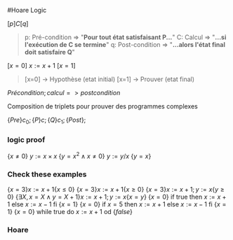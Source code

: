 #Hoare Logic


$[p]C[q]$
>p: Pré-condition => "**Pour tout état satisfaisant P...**"
C: Calcul => "**...si l'exécution de C se termine**"
q: Post-condition => "**...alors l'état final doit satisfaire Q**"


$[x=0]$
$x:=x+1$
$[x=1]$


> [x=0] -> Hypothèse (etat initial)
> [x=1] -> Prouver (etat final)

$Précondition; calcul => postcondition$

Composition de triplets pour prouver des programmes complexes

$\{Pre\} c_{0};\{P\} c;\{Q\} c_{1};\{Post\};$

### logic proof

$\{x \ne 0 \}$
$y:=x  \times x$
$\{y = x^2 \wedge x \ne 0 \}$
$y:=y/x$
$\{y = x\}$


### Check these examples

$\{x = 3\} x:=x+1 \{x \le 0\}$
$\{x = 3\} x:=x+1 \{x \ge 0\}$
$\{x = 3\} x:=x+1;y:=x \{y \ge 0\}$
$\{\exists X, x = X \wedge y = X + 1\} x:=x+1;y:=x \{x=y\}$
$\{x = 0\} \text{ if true then } x:=x+1 \text{ else } x:=x-1 \text{ fi }\{x=1\}$
$\{x = 0\} \text{ if } x=5 \text{ then } x:=x+1 \text{ else } x:=x-1 \text{ fi }\{x=1\}$
$\{x = 0\} \text{ while true do } x:=x+1 \text{ od }\{false\}$


### Hoare
